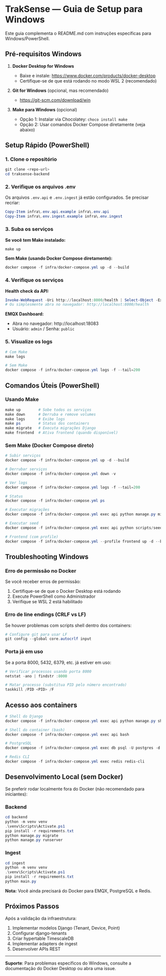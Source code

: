 # TrakSense — Guia de Setup para Windows

Este guia complementa o README.md com instruções específicas para Windows/PowerShell.

## Pré-requisitos Windows

1. **Docker Desktop for Windows**
   - Baixe e instale: https://www.docker.com/products/docker-desktop
   - Certifique-se de que está rodando no modo WSL 2 (recomendado)

2. **Git for Windows** (opcional, mas recomendado)
   - https://git-scm.com/download/win

3. **Make para Windows** (opcional)
   - Opção 1: Instalar via Chocolatey: `choco install make`
   - Opção 2: Usar comandos Docker Compose diretamente (veja abaixo)

## Setup Rápido (PowerShell)

### 1. Clone o repositório

```powershell
git clone <repo-url>
cd traksense-backend
```

### 2. Verifique os arquivos .env

Os arquivos `.env.api` e `.env.ingest` já estão configurados. Se precisar recriar:

```powershell
Copy-Item infra\.env.api.example infra\.env.api
Copy-Item infra\.env.ingest.example infra\.env.ingest
```

### 3. Suba os serviços

**Se você tem Make instalado:**

```powershell
make up
```

**Sem Make (usando Docker Compose diretamente):**

```powershell
docker compose -f infra/docker-compose.yml up -d --build
```

### 4. Verifique os serviços

**Health check da API:**

```powershell
Invoke-WebRequest -Uri http://localhost:8000/health | Select-Object -Expand Content
# Ou simplesmente abra no navegador: http://localhost:8000/health
```

**EMQX Dashboard:**
- Abra no navegador: http://localhost:18083
- Usuário: `admin` / Senha: `public`

### 5. Visualize os logs

```powershell
# Com Make
make logs

# Sem Make
docker compose -f infra/docker-compose.yml logs -f --tail=200
```

## Comandos Úteis (PowerShell)

### Usando Make

```powershell
make up        # Sobe todos os serviços
make down      # Derruba e remove volumes
make logs      # Exibe logs
make ps        # Status dos containers
make migrate   # Executa migrações Django
make frontend  # Ativa frontend (quando disponível)
```

### Sem Make (Docker Compose direto)

```powershell
# Subir serviços
docker compose -f infra/docker-compose.yml up -d --build

# Derrubar serviços
docker compose -f infra/docker-compose.yml down -v

# Ver logs
docker compose -f infra/docker-compose.yml logs -f --tail=200

# Status
docker compose -f infra/docker-compose.yml ps

# Executar migrações
docker compose -f infra/docker-compose.yml exec api python manage.py migrate

# Executar seed
docker compose -f infra/docker-compose.yml exec api python scripts/seed_dev.py

# Frontend (com profile)
docker compose -f infra/docker-compose.yml --profile frontend up -d --build
```

## Troubleshooting Windows

### Erro de permissão no Docker

Se você receber erros de permissão:

1. Certifique-se de que o Docker Desktop está rodando
2. Execute PowerShell como Administrador
3. Verifique se WSL 2 está habilitado

### Erro de line endings (CRLF vs LF)

Se houver problemas com scripts shell dentro dos containers:

```powershell
# Configure git para usar LF
git config --global core.autocrlf input
```

### Porta já em uso

Se a porta 8000, 5432, 6379, etc. já estiver em uso:

```powershell
# Verificar processos usando porta 8000
netstat -ano | findstr :8000

# Matar processo (substitua PID pelo número encontrado)
taskkill /PID <PID> /F
```

## Acesso aos containers

```powershell
# Shell do Django
docker compose -f infra/docker-compose.yml exec api python manage.py shell

# Shell do container (bash)
docker compose -f infra/docker-compose.yml exec api bash

# PostgreSQL
docker compose -f infra/docker-compose.yml exec db psql -U postgres -d traksense

# Redis CLI
docker compose -f infra/docker-compose.yml exec redis redis-cli
```

## Desenvolvimento Local (sem Docker)

Se preferir rodar localmente fora do Docker (não recomendado para iniciantes):

### Backend

```powershell
cd backend
python -m venv venv
.\venv\Scripts\Activate.ps1
pip install -r requirements.txt
python manage.py migrate
python manage.py runserver
```

### Ingest

```powershell
cd ingest
python -m venv venv
.\venv\Scripts\Activate.ps1
pip install -r requirements.txt
python main.py
```

**Nota:** Você ainda precisará do Docker para EMQX, PostgreSQL e Redis.

## Próximos Passos

Após a validação da infraestrutura:

1. Implementar modelos Django (Tenant, Device, Point)
2. Configurar django-tenants
3. Criar hypertable TimescaleDB
4. Implementar adapters de ingest
5. Desenvolver APIs REST

---

**Suporte**: Para problemas específicos do Windows, consulte a documentação do Docker Desktop ou abra uma issue.
